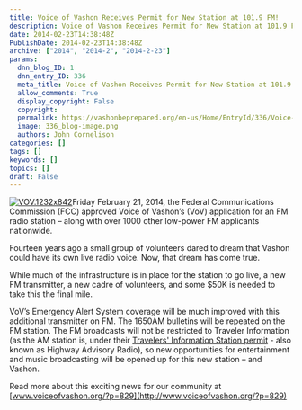 ```yaml
---
title: Voice of Vashon Receives Permit for New Station at 101.9 FM!
description: Voice of Vashon Receives Permit for New Station at 101.9 FM!
date: 2014-02-23T14:38:48Z
PublishDate: 2014-02-23T14:38:48Z
archive: ["2014", "2014-2", "2014-2-23"]
params:
  dnn_blog_ID: 1
  dnn_entry_ID: 336
  meta_title: Voice of Vashon Receives Permit for New Station at 101.9 FM!
  allow_comments: True
  display_copyright: False
  copyright:
  permalink: https://vashonbeprepared.org/en-us/Home/EntryId/336/Voice-of-Vashon-Receives-Permit-for-New-Station-at-101-9-FM
  image: 336_blog-image.png
  authors: John Cornelison
categories: []
tags: []
keywords: []
topics: []
draft: False
---
```


[![VOV.1232x842](./images/336/c9b8c20a1085_52B4-VOV.1232x842_thumb_1.png "VOV.1232x842")](./images/336/c9b8c20a1085_52B4-VOV.1232x842_4.png)Friday February 21, 2014, the Federal Communications Commission (FCC) approved Voice of Vashon’s (VoV) application for an FM radio station – along with over 1000 other low-power FM applicants nationwide.

Fourteen years ago a small group of volunteers dared to dream that Vashon could have its own live radio voice. Now, that dream has come true.

While much of the infrastructure is in place for the station to go live, a new FM transmitter, a new cadre of volunteers, and some $50K is needed to take this the final mile.

VoV’s Emergency Alert System coverage will be much improved with this additional transmitter on FM. The 1650AM bulletins will be repeated on the FM station. The FM broadcasts will not be restricted to Traveler Information (as the AM station is, under their [Travelers' Information Station permit](http://wireless2.fcc.gov/UlsApp/UlsSearch/license.jsp?licKey=2940596&__newWindow=false) - also known as Highway Advisory Radio), so new opportunities for entertainment and music broadcasting will be opened up for this new station – and Vashon.

Read more about this exciting news for our community at [www.voiceofvashon.org/?p=829](http://www.voiceofvashon.org/?p=829)
